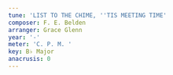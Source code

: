 ```yaml
---
tune: 'LIST TO THE CHIME, ''TIS MEETING TIME'
composer: F. E. Belden
arranger: Grace Glenn
year: '-'
meter: 'C. P. M. '
key: B♭ Major
anacrusis: 0
---
```


